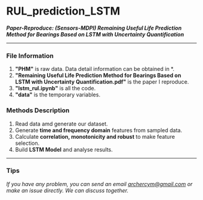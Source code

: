 # RUL_prediction_LSTM
***Paper-Reproduce: (Sensors-MDPI) Remaining Useful Life Prediction Method for Bearings Based on LSTM with Uncertainty Quantification***

---

### File Information
1. **"PHM"** is raw data. Data detail information can be obtained in *.
2. **"Remaining Useful Life Prediction Method for Bearings Based on LSTM with Uncertainty Quantification.pdf"** is the paper I reproduce.
3. **"lstm_rul.ipynb"** is all the code.
4. **"data"** is the temporary variables.

### Methods Description
1. Read data amd generate our dataset.
2. Generate **time and frequency domain** features from sampled data.
3. Calculate **correlation, monotonicity and robust** to make feature selection.
4. Build **LSTM Model** and analyse results.

---

### Tips
*If you have any problem, you can send an email archercym@gmail.com or make an issue directly. We can discuss together.*
